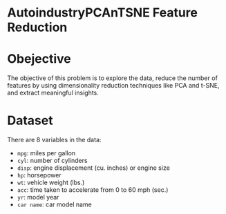 # AutoindustryPCAnTSNE Feature Reduction
# Obejective
The objective of this problem is to explore the data, reduce the number of features by using dimensionality reduction techniques like PCA and t-SNE, and extract meaningful insights.

# Dataset
There are 8 variables in the data:

- `mpg`: miles per gallon
- `cyl`: number of cylinders
- `disp`: engine displacement (cu. inches) or engine size
- `hp`: horsepower
- `wt`: vehicle weight (lbs.)
- `acc`: time taken to accelerate from 0 to 60 mph (sec.)
- `yr`: model year
- `car name`: car model name
